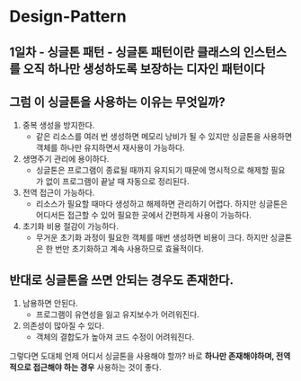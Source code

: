 # Design-Pattern

**1일차 - 싱글톤 패턴**
*-*
싱글톤 패턴이란 **클래스의 인스턴스를 오직 하나만 생성하도록 보장하는 디자인 패턴이다**
-

그럼 이 싱글톤을 사용하는 이유는 무엇일까?
-

 1. 중복 생성을 방지한다.
    - 같은 리소스를 여러 번 생성하면 메모리 낭비가 될 수 있지만 싱글톤을 사용하면 객체를 하나만 유지하면서 재사용이 가능하다.
 2. 생명주기 관리에 용이하다.
    - 싱글톤은 프로그램이 종료될 때까지 유지되기 때문에 명시적으로 해제할 필요가 없이 프로그램이 끝날 때 자동으로 정리된다.
 3. 전역 접근이 가능하다.
    - 리소스가 필요할 때마다 생성하고 해제하면 관리하기 어렵다. 하지만 싱글톤은 어디서든 접근할 수 있어 필요한 곳에서 간편하게 사용이 가능하다.
 4. 초기화 비용 절감이 가능하다.
    - 무거운 초기화 과정이 필요한 객체를 매번 생성하면 비용이 크다. 하지만 싱글톤은 한 번만 초기화하고 계속 사용하므로 효율적이다.


반대로 싱글톤을 쓰면 안되는 경우도 존재한다.
-

 1. 남용하면 안된다.
    - 프로그램이 유연성을 잃고 유지보수가 어려워진다.
 2. 의존성이 많아질 수 있다.
    - 객체의 결합도가 높아져 코드 수정이 어려워진다.


그렇다면 도대체 언제 어디서 싱글톤을 사용해야 할까?
바로 **하나만 존재해야하며, 전역적으로 접근해야 하는 경우** 사용하는 것이 좋다.
